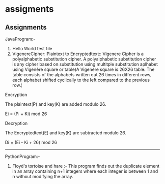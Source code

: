 # assigments
Assignments
------------
JavaProgram:-
1) Hello World test file
2) VigenereCipher: Plaintext to Encryptedtext::
Vigenere Cipher is a polyalphabetic substitution cipher. A polyalphabetic substitution cipher is any cipher based on substitution using multitple substitution aplhabet using Vigenère square or table(A Vigenère square is 26X26 table. The table consists of the alphabets written out 26 times in different rows, each alphabet shifted cyclically to the left compared to the previous row.)

Encryption

The plaintext(P) and key(K) are added modulo 26.

Ei = (Pi + Ki) mod 26

Decryption

The Encryptedtext(E) and key(K) are subtracted modulo 26.

Di = (Ei - Ki + 26) mod 26

--------------------------------------------------------------------------------------------------------------------------------------------------------------------

PythonProgram:-

1) Floyd's tortoise and hare :- This program finds out the duplicate element in an array containing n+1 integers where each integer is between 1 and n without modifying the array.

